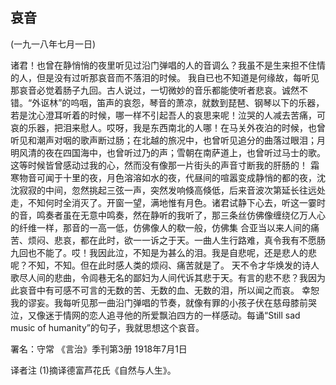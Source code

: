 ## 哀音

(一九一八年七月一日)

诸君！也曾在静悄悄的夜里听见过沿门弹唱的人的音调么？我虽不是生来担不住情的人，但是没有过听那哀音而不落泪的时候。
我自已也不知道是何缘故，每听见那哀音必觉着肠子九回。古人说过，一切微妙的音乐都能使听者悲哀。诚然不错。“外讴林”的呜咽，笛声的哀怨，琴音的萧凉，就数到琵琶、钢琴以下的乐器，若是沈心澄耳听着的时候，哪一样不引起吾人的哀思来呢！泣哭的人减去苦痛，可哀的乐器，把泪来慰人。哎呀，我是东西南北的人哪！在马关外夜泊的时候，也曾听见和潮声对咽的歌声断过肠；在北越的旅况中，也曾听见追分的曲落过眼泪；月明风清的夜在四国海中，也曾听过乃的声；雪朝在南萨道上，也曾听过马士的歌。这等时候皆曾感动过我的心，然而没有像那一片街头的声音寸断我的肝肠的！
霜寒物音可闻于十里的夜，月色溶溶如水的夜，代昼间的喧嚣变成静悄的都的夜，沈沈寂寂的中间，忽然挑起三弦一声，突然发响倏高倏低，后来音波次第延长往远处走，不知何时全消灭了。开窗一望，满地惟有月色。诸君试静下心去，听这一霎时的音，鸣奏者虽在无意中鸣奏，然在静听的我听了，那三条丝仿佛像缠绕亿万人心的纤维一样，那音的一高一低，仿佛像人的欷一般，仿佛集
合亚当以来人间的痛苦、烦闷、悲哀，都在此时，欲一一诉之于天。一曲人生行路难，真令我有不愿肠九回也不能了。哎！我因此泣，不知是为甚么的泪。我是自悲呢，还是悲人的悲呢？不知，不知。但在此时感人类的烦闷、痛苦就是了。
天不令才华焕发的诗人歌尽人间的悲曲，令闾巷无名的鄙妇为人间代诉其悲于天。有言的悲不悲？我因为此哀音中有可感不可言的无数的苦、无数的血、无数的泪，所以闻之而哀。
幸恕我的谬妄。我每听见那一曲沿门弹唱的节奏，就像有罪的小孩子伏在慈母膝前哭泣，又像迷于情网的恋人追寻他的所爱飘泊四方的一样感动。每诵“Still sad music of humanity”的句子，我就思想这个哀音。

署名：守常
《言治》季刊第3册
1918年7月1日

译者注
(1)摘译德富芦花氏《自然与人生》。

